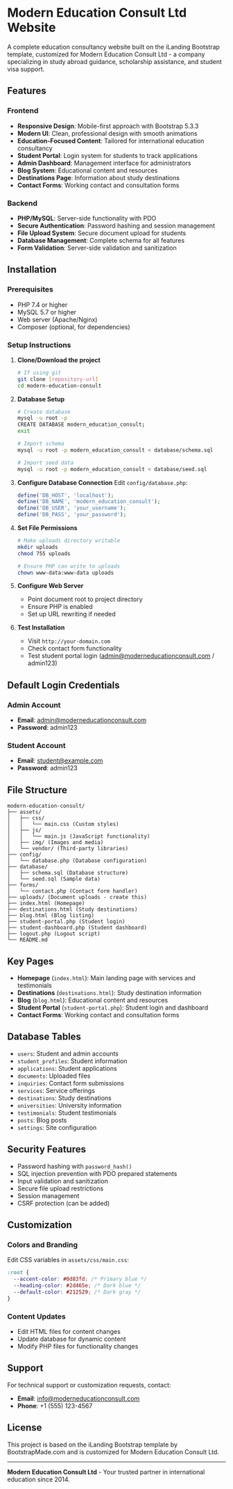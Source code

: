 # Modern Education Consult Ltd Website

A complete education consultancy website built on the iLanding Bootstrap template, customized for Modern Education Consult Ltd - a company specializing in study abroad guidance, scholarship assistance, and student visa support.

## Features

### Frontend
- **Responsive Design**: Mobile-first approach with Bootstrap 5.3.3
- **Modern UI**: Clean, professional design with smooth animations
- **Education-Focused Content**: Tailored for international education consultancy
- **Student Portal**: Login system for students to track applications
- **Admin Dashboard**: Management interface for administrators
- **Blog System**: Educational content and resources
- **Destinations Page**: Information about study destinations
- **Contact Forms**: Working contact and consultation forms

### Backend
- **PHP/MySQL**: Server-side functionality with PDO
- **Secure Authentication**: Password hashing and session management
- **File Upload System**: Secure document upload for students
- **Database Management**: Complete schema for all features
- **Form Validation**: Server-side validation and sanitization

## Installation

### Prerequisites
- PHP 7.4 or higher
- MySQL 5.7 or higher
- Web server (Apache/Nginx)
- Composer (optional, for dependencies)

### Setup Instructions

1. **Clone/Download the project**
   ```bash
   # If using git
   git clone [repository-url]
   cd modern-education-consult
   ```

2. **Database Setup**
   ```bash
   # Create database
   mysql -u root -p
   CREATE DATABASE modern_education_consult;
   exit
   
   # Import schema
   mysql -u root -p modern_education_consult < database/schema.sql
   
   # Import seed data
   mysql -u root -p modern_education_consult < database/seed.sql
   ```

3. **Configure Database Connection**
   Edit `config/database.php`:
   ```php
   define('DB_HOST', 'localhost');
   define('DB_NAME', 'modern_education_consult');
   define('DB_USER', 'your_username');
   define('DB_PASS', 'your_password');
   ```

4. **Set File Permissions**
   ```bash
   # Make uploads directory writable
   mkdir uploads
   chmod 755 uploads
   
   # Ensure PHP can write to uploads
   chown www-data:www-data uploads
   ```

5. **Configure Web Server**
   - Point document root to project directory
   - Ensure PHP is enabled
   - Set up URL rewriting if needed

6. **Test Installation**
   - Visit `http://your-domain.com`
   - Check contact form functionality
   - Test student portal login (admin@moderneducationconsult.com / admin123)

## Default Login Credentials

### Admin Account
- **Email**: admin@moderneducationconsult.com
- **Password**: admin123

### Student Account
- **Email**: student@example.com
- **Password**: admin123

## File Structure

```
modern-education-consult/
├── assets/
│   ├── css/
│   │   └── main.css (Custom styles)
│   ├── js/
│   │   └── main.js (JavaScript functionality)
│   ├── img/ (Images and media)
│   └── vendor/ (Third-party libraries)
├── config/
│   └── database.php (Database configuration)
├── database/
│   ├── schema.sql (Database structure)
│   └── seed.sql (Sample data)
├── forms/
│   └── contact.php (Contact form handler)
├── uploads/ (Document uploads - create this)
├── index.html (Homepage)
├── destinations.html (Study destinations)
├── blog.html (Blog listing)
├── student-portal.php (Student login)
├── student-dashboard.php (Student dashboard)
├── logout.php (Logout script)
└── README.md
```

## Key Pages

- **Homepage** (`index.html`): Main landing page with services and testimonials
- **Destinations** (`destinations.html`): Study destination information
- **Blog** (`blog.html`): Educational content and resources
- **Student Portal** (`student-portal.php`): Student login and dashboard
- **Contact Forms**: Working contact and consultation forms

## Database Tables

- `users`: Student and admin accounts
- `student_profiles`: Student information
- `applications`: Student applications
- `documents`: Uploaded files
- `inquiries`: Contact form submissions
- `services`: Service offerings
- `destinations`: Study destinations
- `universities`: University information
- `testimonials`: Student testimonials
- `posts`: Blog posts
- `settings`: Site configuration

## Security Features

- Password hashing with `password_hash()`
- SQL injection prevention with PDO prepared statements
- Input validation and sanitization
- Secure file upload restrictions
- Session management
- CSRF protection (can be added)

## Customization

### Colors and Branding
Edit CSS variables in `assets/css/main.css`:
```css
:root {
  --accent-color: #0d83fd; /* Primary blue */
  --heading-color: #2d465e; /* Dark blue */
  --default-color: #212529; /* Dark gray */
}
```

### Content Updates
- Edit HTML files for content changes
- Update database for dynamic content
- Modify PHP files for functionality changes

## Support

For technical support or customization requests, contact:
- **Email**: info@moderneducationconsult.com
- **Phone**: +1 (555) 123-4567

## License

This project is based on the iLanding Bootstrap template by BootstrapMade.com and is customized for Modern Education Consult Ltd.

---

**Modern Education Consult Ltd** - Your trusted partner in international education since 2014.
